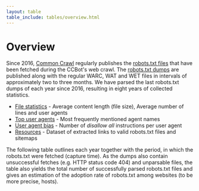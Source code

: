 ```yaml
---
layout: table
table_include: tables/overview.html
---
```


Overview
====

Since 2016, [Common Crawl](https://commoncrawl.org/) regularly publishes the [robots.txt files](https://commoncrawl.org/blog/robotstxt-and-404-redirect-data-sets) that have been fetched during the CCBot's web crawl. The [robots.txt dumps](https://commoncrawl.org/the-data/get-started/) are published along with the regular WARC, WAT and WET files in intervals of approximately two to three months. We have parsed the last robots.txt dumps of each year since 2016, resulting in eight years of collected statistics.

* [File statistics](file-statistics) - Average content length (file size), Average number of lines and user agents
* [Top user agents](top-user-agents) - Most frequently mentioned agent names
* [User agent bias](user-agent-bias) - Number of *disallow all* instructions per user agent
* [Resources](resources) - Dataset of extracted links to valid robots.txt files and sitemaps

The following table outlines each year together with the period, in which the robots.txt were fetched (capture time). As the dumps also contain unsuccessful fetches (e.g. HTTP status code 404) and unparsable files, the table also yields the total number of successfully parsed robots.txt files and gives an estimation of the adoption rate of robots.txt among websites (to be more precise, hosts).
